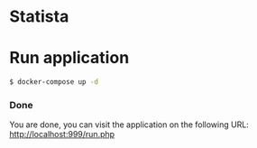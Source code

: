 Statista
==============
# Run application
```bash
$ docker-compose up -d
```

### Done
You are done, you can visit the application on the following URL: [http://localhost:999/run.php](http://localhost:999/run.php)

